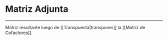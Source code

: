 # Matriz Adjunta
***
Matriz resultante luego de [[Transpuesta|transponer]] la [[Matriz de Cofactores]].